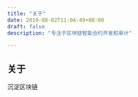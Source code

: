 ```yaml
---
title: "关于"
date: 2019-08-02T11:04:49+08:00
draft: false
description: "专注于区块链智能合约开发和审计"

---
```


## 关于

沉淀区块链